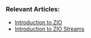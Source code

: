 ### Relevant Articles:

- [Introduction to ZIO](https://www.baeldung.com/scala/zio-intro)
- [Introduction to ZIO Streams](https://www.baeldung.com/scala/zio-streams-intro)
